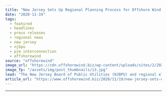 ```yaml
---
title: "New Jersey Sets Up Regional Planning Process for Offshore Wind Transmission"
date: "2020-11-19"
tags: 
  - featured
  - headlines
  - press releases
  - regional news
  - new jersey
  - njbpu
  - pjm interconnection
  - offshorewind
source: "offshorewind"
image_url: "https://cdn.offshorewind.biz/wp-content/uploads/sites/2/2020/11/19095341/illu.jpg"
image_fp: "/assets/img/post_thumbnails/13.jpg"
lead: "The New Jersey Board of Public Utilities (NJBPU) and regional electricity grid operator PJM Interconnection have agreed to commence a"
article_url: "https://www.offshorewind.biz/2020/11/19/new-jersey-sets-up-regional-planning-process-for-offshore-wind-transmission/"
---
```


---
